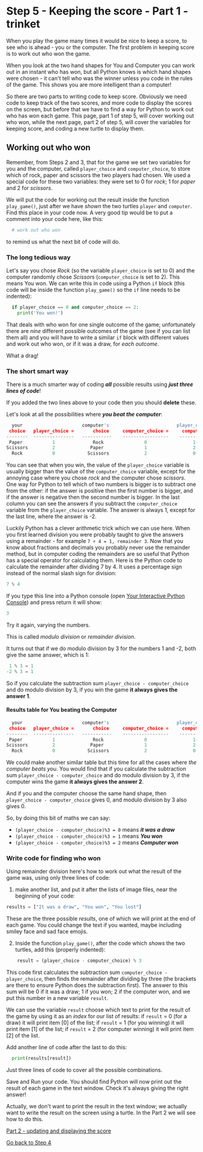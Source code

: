# Step 5 - Keeping the score - Part 1 - trinket

When you play the game many times it would be nice to keep a score, to see who is ahead - you or the computer. The first problem in keeping score is to work out who won the game.

When you look at the two hand shapes for You and Computer you can work out in an instant who has won, but all Python knows is which hand shapes were chosen - it can't tell who was the winner unless you code in the rules of the game. This shows you are more intelligent than a computer!

So there are two parts to writing code to keep score. Obviously we need code to keep track of the two scores, and more code to display the scores on the screen, but before that we have to find a way for Python to work out who has won each game. This page, part 1 of step 5, will cover working out who won, while the next page, part 2 of step 5, will cover the variables for keeping score, and coding a new turtle to display them.

## Working out who won

Remember, from Steps 2 and 3, that for the game we set two variables for you and the computer, called  ```player_choice``` and ```computer_choice```, to store which of rock, paper and scissors the two players had chosen. We used a special code for these two variables: they were set to 0 for *rock*; 1 for *paper* and 2 for *scissors*.

We will put the code for working out the result inside the function ```play_game()```, just after we have *shown* the two turtles ```player``` and ```computer```. Find this place in your code now. A very good tip would be to put a comment into your code here, like this:

```python
  # work out who won
```

to remind us what the next bit of code will do.

### The long tedious way

Let's say you chose *Rock* (so the variable ```player_choice``` is set to 0) and the computer randomly chose *Scissors* (```computer_choice``` is set to 2). This means You won. We can write this in code using a Python ```if``` block (this code will be inside the function ```play_game()``` so the ```if``` line needs to be indented):

```python
  if player_choice == 0 and computer_choice == 2:
    print('You won!')
```

That deals with who won for one single outcome of the game; unfortunately there are *nine* different possible outcomes of the game (see if you can list them all) and you will have to write a similar ```if``` block with different values and work out who won, or if it was a draw, for *each outcome*.

What a drag!

### The short smart way

There is a much smarter way of coding ***all*** possible results using ***just three lines of code***!

If you added the two lines above to your code then you should **delete** these.

Let's look at all the possibilities where ***you beat the computer***:

```python
  your                      computer's                         player_choice minus
 choice   player_choice =       choice     computer_choice =     computer_choice
--------  ---------------   -----------    -----------------    -----------------
 Paper           1              Rock               0                 1-0 = 1
Scissors         2             Paper               1                 2-1 = 1
  Rock           0            Scissors             2                 0-2 = -2
```

You can see that when you win, the value of the ```player_choice``` variable is usually bigger than the value of the ```computer_choice``` variable, except for the annoying case where you chose *rock* and the computer chose *scissors*.  One way for Python to tell which of two numbers is bigger is to subtract one from the other: if the answer is positive then the first number is bigger, and if the answer is negative then the second number is bigger. In the last column you can see the answers if you subtract the ```computer_choice``` variable from the ```player_choice``` variable. The answer is always 1, except for the last line, where the answer is -2.

Luckily Python has a clever arithmetic trick which we can use here. When you first learned division you were probably taught to give the answers using a remainder - for example ```7 ÷ 4 = 1, remainder 3```. Now that you know about fractions and decimals you probably never use the remainder method, but in computer coding the remainders are so useful that Python has a special operator for calculating them. Here is the Python code to calculate the remainder after dividing 7 by 4. It uses a percentage sign instead of the normal slash sign for division:

```python
7 % 4
```

If you type this line into a Python console (open [Your Interactive Python Console](https://trinket.io/console)) and press return it will show:

```python
3
```

Try it again, varying the numbers.

This is called *modulo division* or *remainder division*.

It turns out that if we do modulo division by 3 for the numbers 1 and -2, both give the same answer, which is 1:

```python
 1 % 3 = 1
-2 % 3 = 1
```

So if you calculate the subtraction sum ```player_choice - computer_choice``` and do modulo division by 3, if you win the game **it always gives the answer 1**.

#### Results table for You beating the Computer

```python
  your                      computer's                         player_choice minus    modulo division
 choice   player_choice =       choice     computer_choice =     computer_choice           by 3
--------  ---------------   -----------    -----------------    -----------------     ---------------
 Paper           1              Rock               0                 1-0 = 1            (1-0)%3 = 1
Scissors         2             Paper               1                 2-1 = 1            (2-1)%3 = 1
  Rock           0            Scissors             2                 0-2 = -2           (0-2)%3 = 1
```

We could make another similar table but this time for all the cases where *the computer beats you*. You would find that if you calculate the subtraction sum ```player_choice - computer_choice``` and do modulo division by 3, if the computer wins the game **it always gives the answer 2**.

And if you and the computer choose the same hand shape, then ```player_choice - computer_choice``` gives 0, and modulo division by 3 also gives 0.

So, by doing this bit of maths we can say:

- ```(player_choice - computer_choice)%3 = 0``` means ***it was a draw***
- ```(player_choice - computer_choice)%3 = 1``` means ***You won***
- ```(player_choice - computer_choice)%3 = 2``` means ***Computer won***

### Write code for finding who won

Using remainder division here's how to work out what the result of the game was, using only three lines of code:

1. make another list, and put it after the lists of image files, near the beginning of your code:

```python
results = ["It was a draw", "You won", "You lost"]
```

These are the three possible *results*, one of which we will print at the end of each game. You could change the text if you wanted, maybe including smiley face and sad face emojis.

2. Inside the function ```play_game()```, after the code which *shows* the two turtles, add this (properly indented):

```python
    result = (player_choice - computer_choice) % 3
```

This code first calculates the subtraction sum ```computer_choice - player_choice```, then finds the remainder after dividing by three (the brackets are there to ensure Python does the subtraction first). The answer to this sum will be 0 if it was a draw; 1 if you won; 2 if the computer won, and we put this number in a new variable ```result```.

We can use the variable ```result``` choose which text to print for the result of the game by using it as an *index* for our list of results: if ```result``` = 0 (for a draw) it will print item [0] of the list; if ```result``` = 1 (for you winning) it will print item [1] of the list; if ```result``` = 2 (for computer winning) it will print item [2] of the list.

Add another line of code after the last to do this:

```python
  print(results[result])
```

Just three lines of code to cover all the possible combinations.

Save and Run your code. You should find Python will now print out the result  of each game in the text window. Check it's always giving the right answer!

Actually, we don't want to print the result in the text window; we actually want to write the result on the screen using a turtle. In the Part 2 we will see how to do this.

[Part 2 - updating and displaying the score](README2.md)

[Go back to Step 4](../Step4-Play-again-trinket)
